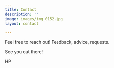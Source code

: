 ```yaml
---
title: Contact
description: ''
image: images/img_0152.jpg
layout: contact

---
```

Feel free to reach out! Feedback, advice, requests. 

See you out there!

HP